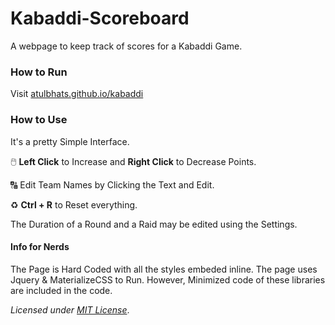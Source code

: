 # Kabaddi-Scoreboard
A webpage to keep track of scores for a Kabaddi Game. 

### How to Run

Visit [atulbhats.github.io/kabaddi](https://atulbhats.github.io/kabaddi)

### How to Use

It's a pretty Simple Interface.

🖱️ **Left Click** to Increase and **Right Click** to Decrease Points.

🔠 Edit Team Names by Clicking the Text and Edit.

♻️ **Ctrl + R** to Reset everything.

The Duration of a Round and a Raid may be edited using the Settings.

#### Info for Nerds

The Page is Hard Coded with all the styles embeded inline. 
The page uses Jquery & MaterializeCSS to Run. However, Minimized code of these libraries are included in the code. 

_Licensed under [MIT License](http://opensource.org/licenses/mit-license.html)_.
